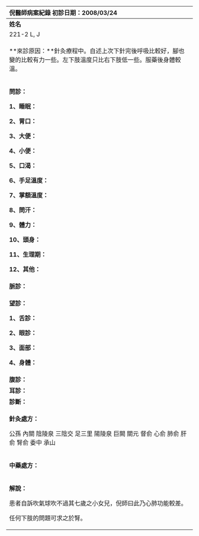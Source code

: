﻿|**倪醫師病案紀錄**     					初診日期：2008/03/24|
| :- |
|**姓名**|**性別**|**年齡及體型**|**來診日期**|
|221-2 L, J|M||2008/03/26|
|<p>**來診原因：**針灸療程中。自述上次下針完後呼吸比較好，腳也變的比較有力一些。左下肢溫度只比右下肢低一些。服藥後身體較溫。</p><p></p>|
|<p>**問診：**</p><p>**1、睡眠：**</p><p>**2、胃口：**</p><p>**3、大便：**</p><p>**4、小便：**</p><p>**5、口渴：**</p><p>**6、手足溫度：**</p><p>**7、掌額溫度：**</p><p>**8、問汗：**</p><p>**9、體力：**</p><p>**10、頭身：**</p><p>**11、生理期：**</p><p>**12、其他：**</p>|
|**脈診：**|
|<p>**望診：**</p><p>**1、舌診：**</p><p>**2、眼診：**</p><p>**3、面部：**</p><p>**4、身體：**</p>|
|**腹診：**|
|**耳診：**|
|**診斷：**|
|<p>**針灸處方：**</p><p>公孫 內關 陰陵泉 三陰交 足三里 陽陵泉 巨闕 關元 督俞 心俞 肺俞 肝俞 腎俞 委中 承山</p>|
|<p>**中藥處方：**</p><p></p>|
|<p>**解說：**</p><p>患者自訴吹氣球吹不過其七歲之小女兒，倪師曰此乃心肺功能較差。</p><p>任何下肢的問題可求之於腎。</p>|

